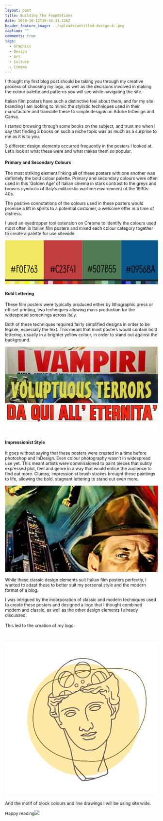 ```yaml
---
layout: post
title: Building The Foundations
date: 2020-10-12T19:34:31.126Z
header_feature_image: ../uploads/untitled-design-4-.png
caption: ""
comments: true
tags:
  - Graphics
  - Design
  - Art
  - Culture
  - Cinema
---
```

I thought my first blog post should be taking you through my creative process of choosing my logo, as well as the decisions involved in making the colour palette and patterns you will see while navigating the site.

Italian film posters have such a distinctive feel about them, and for my site branding I am looking to mimic the stylistic techniques used in their manufacture and translate these to simple designs on Adobe InDesign and Canva.

I started browsing through some books on the subject, and trust me when I say that finding 3 books on such a niche topic was as much as a surprise to me as it is to you.

3 different design elements occurred frequently in the posters I looked at. Let’s look at what these were and what makes them so popular.

#### **Primary and Secondary Colours**

The most striking element linking all of these posters with one another was definitely the bold colour palette. Primary and secondary colours were often used in this ‘Golden Age’ of Italian cinema in stark contrast to the greys and browns symbolic of Italy’s militaristic wartime environment of the 1930s-40s.

The positive connotations of the colours used in these posters would promise a lift in spirits to a potential customer, a welcome offer in a time of distress.

I used an eyedropper tool extension on Chrome to identify the colours used most often in Italian film posters and mixed each colour category together to create a palette for use sitewide. 

![](../uploads/holly-s-greenery.png)

#### Bold Lettering

These film posters were typically produced either by lithographic press or off-set printing, two techniques allowing mass production for the widespread screenings across Italy.

Both of these techniques required fairly simplified designs in order to be legible, especially the text. This meant that most posters would contain bold lettering, usually in a brighter yellow colour, in order to stand out against the background.

![](../uploads/copy-of-a-little-bit-of-context-1-.jpg)

#### Impressionist Style

It goes without saying that these posters were created in a time before photoshop and InDesign. Even colour photography wasn’t in widespread use yet. This meant artists were commissioned to paint pieces that subtly expressed plot, feel and genre in a way that would entice the audience to find out more. Clumsy, impressionist brush strokes brought these paintings to life, allowing the bold, stagnant lettering to stand out even more.

![](../uploads/copy-of-a-little-bit-of-context.jpg)

While these classic design elements suit Italian film posters perfectly, I wanted to adapt these to better suit my personal style and the modern format of a blog.

I was intrigued by the incorporation of classic and modern techniques used to create these posters and designed a logo that I thought combined modern and classic, as well as the other design elements I already discussed.\
\
This led to the creation of my logo:

 

![](../uploads/untitled-design-4-.png)

And the motif of block colours and line drawings I will be using site wide.

Happy reading![](https://cinemaparadiso.netlify.app/uploads/brush.png)
